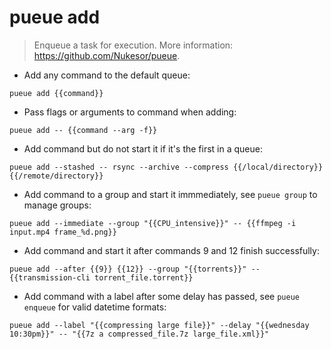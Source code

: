 # pueue add

> Enqueue a task for execution.
> More information: <https://github.com/Nukesor/pueue>.

- Add any command to the default queue:

`pueue add {{command}}`

- Pass flags or arguments to command when adding:

`pueue add -- {{command --arg -f}}`

- Add command but do not start it if it's the first in a queue:

`pueue add --stashed -- rsync --archive --compress {{/local/directory}} {{/remote/directory}}`

- Add command to a group and start it immmediately, see `pueue group` to manage groups:

`pueue add --immediate --group "{{CPU_intensive}}" -- {{ffmpeg -i input.mp4 frame_%d.png}}`

- Add command and start it after commands 9 and 12 finish successfully:

`pueue add --after {{9}} {{12}} --group "{{torrents}}" -- {{transmission-cli torrent_file.torrent}}`

- Add command with a label after some delay has passed, see `pueue enqueue` for valid datetime formats:

`pueue add --label "{{compressing large file}}" --delay "{{wednesday 10:30pm}}" -- "{{7z a compressed_file.7z large_file.xml}}"`
